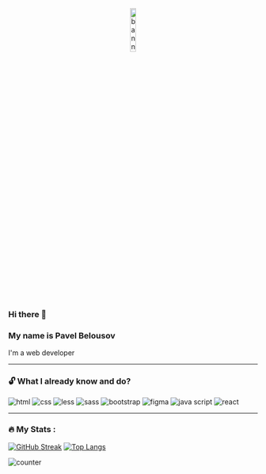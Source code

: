 <div id="banner" align="center">
  <img src="https://media.giphy.com/media/CAIgh8LKFbIciGx5Qe/giphy.gif" width="15%" alt="banner gif" />
</div>

<div id="greet">
  <h3>Hi there 👋</h3>
  <h3>My name is Pavel Belousov</h3>
  <p>I'm a web developer</p>
</div>

---

### :unlock: What I already know and do?
<p>
  <img src="https://img.shields.io/badge/HTML-E34F26?logo=html5&logoColor=white&style=for-the=badge" alt="html" />
  <img src="https://img.shields.io/badge/CSS-1572B6?logo=css3&logoColor=white&style=for-the=badge" alt="css" />
  <img src="https://img.shields.io/badge/LESS-1D365D?logo=less&logoColor=white&style=for-the=badge" alt="less" />
  <img src="https://img.shields.io/badge/SASS-CC6699?logo=sass&logoColor=white&style=for-the=badge" alt="sass" />
  <img src="https://img.shields.io/badge/BOOTSTRAP-7952B3?logo=bootstrap&logoColor=white&style=for-the=badge" alt="bootstrap" />
  <img src="https://img.shields.io/badge/FIGMA-F24E1E?logo=figma&logoColor=white&style=for-the=badge" alt="figma" />
  <img src="https://img.shields.io/badge/JAVA SCRIPT-F7DF1E?logo=javascript&logoColor=white&style=for-the=badge" alt="java script" />
  <img src="https://img.shields.io/badge/REACT-61DAFB?logo=react&logoColor=white&style=for-the=badge" alt="react" />
</p>

---

### :fire: My Stats :
[![GitHub Streak](http://github-readme-streak-stats.herokuapp.com?user=signorpao&theme=dark&background=000000)](https://git.io/streak-stats)
[![Top Langs](https://github-readme-stats.vercel.app/api/top-langs/?username=signorpao&layout=compact&theme=vision-friendly-dark)](https://github.com/anuraghazra/github-readme-stats)


<img src="https://komarev.com/ghpvc/?username=signorpao&style=flat-square&color=blue" alt="counter"/>
